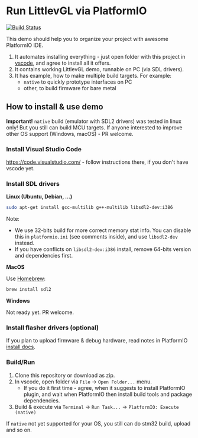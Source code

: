 # Run LittlevGL via PlatformIO

[![Build Status](https://travis-ci.org/littlevgl/lv_platformio.svg?branch=master)](https://travis-ci.org/littlevgl/lv_platformio)

This demo should help you to organize your project with awesome PlatformIO IDE.

1. It automates installing everything - just open folder with this project in
   [vscode](https://code.visualstudio.com/), and agree to install all it offers.
2. It contains working LittlevGL demo, runnable on PC (via SDL drivers).
3. It has example, how to make multiple build targets. For example:
   - `native` to quickly prototype interfaces on PC
   - other, to build firmware for bare metal


## How to install & use demo

**Important!** `native` build (emulator with SDL2 drivers) was tested in
linux only! But you still can build MCU targets. If anyone interested to
improve other OS support (Windows, macOS) - PR welcome.


### Install Visual Studio Code

https://code.visualstudio.com/ - follow instructions there, if you don't have
vscode yet.


### Install SDL drivers

**Linux (Ubuntu, Debian, ...)**

```sh
sudo apt-get install gcc-multilib g++-multilib libsdl2-dev:i386
```

Note:

- We use 32-bits build for more correct memory stat info. You can
  disable this in `platformio.ini` (see comments inside), and use `libsdl2-dev`
  instead.
- If you have conflicts on `libsdl2-dev:i386` install, remove 64-bits version
  and dependencies first.

**MacOS**

Use [Homebrew](https://brew.sh/):

```sh
brew install sdl2
```

**Windows**

Not ready yet. PR welcome.


### Install flasher drivers (optional)

If you plan to upload firmware & debug hardware, read notes in PlatformIO
[install docs](http://docs.platformio.org/en/latest/installation.html#troubleshooting).


### Build/Run

1. Clone this repository or download as zip.
2. In vscode, open folder via `File` -> `Open Folder...` menu.
   - If you do it first time - agree, when it suggests to install PlatformIO
     plugin, and wait when PlatformIO then install build tools and package
     dependencies.
3. Build & execute via `Terminal` -> `Run Task...` -> `PlatformIO: Execute (native)`

If `native` not yet supported for your OS, you still can do stm32 build,
upload and so on.
